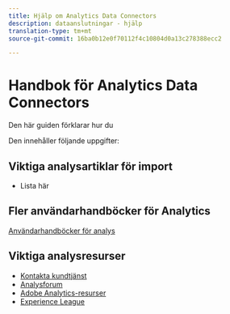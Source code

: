 ```yaml
---
title: Hjälp om Analytics Data Connectors
description: dataanslutningar - hjälp
translation-type: tm+mt
source-git-commit: 16ba0b12e0f70112f4c10804d0a13c278388ecc2

---
```



# Handbok för Analytics Data Connectors

Den här guiden förklarar hur du

Den innehåller följande uppgifter:


## Viktiga analysartiklar för import

* Lista här

## Fler användarhandböcker för Analytics

[Användarhandböcker för analys](/help/landing/home.md)

## Viktiga analysresurser

* [Kontakta kundtjänst](https://helpx.adobe.com/contact/enterprise-support.ec.html)
* [Analysforum](https://forums.adobe.com/community/experience-cloud/analytics-cloud/analytics)
* [Adobe Analytics-resurser](https://forums.adobe.com/message/10660755)
* [Experience League](https://landing.adobe.com/experience-league/)

